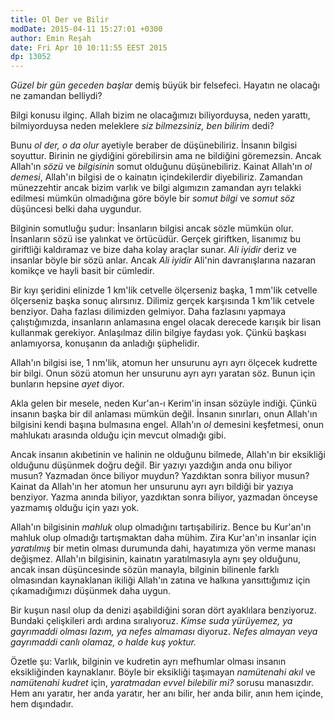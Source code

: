 ```yaml
---
title: Ol Der ve Bilir
modDate: 2015-04-11 15:27:01 +0300
author: Emin Reşah
date: Fri Apr 10 10:11:55 EEST 2015 
dp: 13052 
---
```


*Güzel bir gün geceden başlar* demiş büyük bir felsefeci. Hayatın ne
olacağı ne zamandan belliydi?

Bilgi konusu ilginç. Allah bizim ne olacağımızı biliyorduysa, neden
yarattı, bilmiyorduysa neden meleklere *siz bilmezsiniz, ben bilirim*
dedi?

Bunu *ol der, o da olur* ayetiyle beraber de düşünebiliriz. İnsanın
bilgisi soyuttur. Birinin ne giydiğini görebilirsin ama ne bildiğini
göremezsin. Ancak Allah'ın *sözü* ve *bilgisinin* somut olduğunu
düşünebiliriz. Kainat Allah'ın *ol demesi*, Allah'ın bilgisi de o
kainatın içindekilerdir diyebiliriz. Zamandan münezzehtir ancak bizim
varlık ve bilgi algımızın zamandan ayrı telakki edilmesi mümkün
olmadığına göre böyle bir *somut bilgi* ve *somut söz* düşüncesi belki
daha uygundur.

Bilginin somutluğu şudur: İnsanların bilgisi ancak sözle mümkün
olur. İnsanların sözü ise yalınkat ve örtücüdür. Gerçek giriftken,
lisanımız bu giriftliği kaldıramaz ve bize daha kolay araçlar
sunar. *Ali iyidir* deriz ve insanlar böyle bir sözü anlar. Ancak *Ali
iyidir* Ali'nin davranışlarına nazaran komikçe ve hayli basit bir
cümledir.

Bir kıyı şeridini elinizde 1 km'lik cetvelle ölçerseniz başka, 1
mm'lik cetvelle ölçerseniz başka sonuç alırsınız. Dilimiz gerçek
karşısında 1 km'lik cetvele benziyor. Daha fazlası dilimizden
gelmiyor. Daha fazlasını yapmaya çalıştığımızda, insanların anlamasına
engel olacak derecede karışık bir lisan kullanmak
gerekiyor. Anlaşılmaz dilin bilgiye faydası yok. Çünkü başkası
anlamıyorsa, konuşanın da anladığı şüphelidir.

Allah'ın bilgisi ise, 1 nm'lik, atomun her unsurunu ayrı ayrı ölçecek
kudrette bir bilgi. Onun sözü atomun her unsurunu ayrı ayrı yaratan
söz. Bunun için bunların hepsine *ayet* diyor.

Akla gelen bir mesele, neden Kur'an-ı Kerim'in insan sözüyle
indiği. Çünkü insanın başka bir dil anlaması mümkün değil. İnsanın
sınırları, onun Allah'ın bilgisini kendi başına bulmasına
engel. Allah'ın *ol* demesini keşfetmesi, onun mahlukatı arasında
olduğu için mevcut olmadığı gibi.

Ancak insanın akıbetinin ve halinin ne olduğunu bilmede, Allah'ın bir
eksikliği olduğunu düşünmek doğru değil. Bir yazıyı yazdığın anda onu
biliyor musun? Yazmadan önce biliyor muydun? Yazdıktan sonra biliyor
musun? Kainat da Allah'ın her atomun her unsurunu ayrı ayrı bildiği
bir yazıya benziyor. Yazma anında biliyor, yazdıktan sonra biliyor,
yazmadan önceyse yazmamış olduğu için yazı yok. 

Allah'ın bilgisinin *mahluk* olup olmadığını tartışabiliriz. Bence bu
Kur'an'ın mahluk olup olmadığı tartışmaktan daha mühim. Zira Kur'an'ın
insanlar için *yaratılmış* bir metin olması durumunda dahi, hayatımıza
yön verme manası değişmez. Allah'ın bilgisinin, kainatın
yaratılmasıyla aynı şey olduğunu, ancak insan düşüncesinde sözün
manayla, bilginin bilinenle farklı olmasından kaynaklanan ikiliği
Allah'ın zatına ve halkına yansıttığımız için çıkamadığımızı düşünmek
daha uygun.

Bir kuşun nasıl olup da denizi aşabildiğini soran dört ayaklılara
benziyoruz. Bundaki çelişkileri ardı ardına sıralıyoruz. *Kimse suda
yürüyemez, ya gayrımaddi olması lazım, ya nefes almaması*
diyoruz. *Nefes almayan veya gayrımaddi canlı olamaz, o halde kuş
yoktur.*

Özetle şu: Varlık, bilginin ve kudretin ayrı mefhumlar olması insanın
eksikliğinden kaynaklanır. Böyle bir eksikliği taşımayan *namütenahi
akıl* ve *namütenahi kudret* için, *yaratmadan evvel bilebilir mi?*
sorusu manasızdır. Hem anı yaratır, her anda yaratır, her anı bilir,
her anda bilir, anın hem içinde, hem dışındadır.
